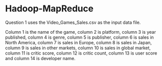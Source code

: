 # Hadoop-MapReduce

Question 1 uses the Video_Games_Sales.csv as the input data file. 

Column 1 is the name of the game, column 2 is platform, column 3 is year published, column 4 is genre, column 5 is publisher, column 6 is sales in North America, column 7 is sales in Europe, column 8 is sales in Japan, column 9 is sales in other markets, column 10 is sales in global market, column 11 is critic score, column 12 is critic count, column 13 is user score and column 14 is developer name. 
